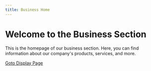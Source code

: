```yaml
---
title: Business Home
---
```


<style>
.stylized-button {
  background-color: #3498db;
  color: white;
  border: none;
  padding: 10px 20px;
  cursor: pointer;
  border-radius: 5px;
  font-size: 16px;
  margin: 5px;
}

.disabled-button {
  background-color: #ccc;
  color: white;
  border: none;
  padding: 10px 20px;
  cursor: not-allowed;
  border-radius: 5px;
  font-size: 16px;
  margin: 5px;
}

.stylized-image {
  max-width: 100%;
}
</style>

<template>
  <div>
    <button @click="showPrice" class="stylized-button">顯示價格</button>
    <button @click="goToFacebook" class="stylized-button">點我到粉絲頁</button>
    <button disabled class="disabled-button">待補充</button>
    <div v-if="showImage">
      <img src="../public/assets/logo.png" alt="A Image" class="stylized-image">
    </div>
  </div>
</template>

<script setup>
import { ref } from 'vue';

const showImage = ref(false);

const showPrice = () => {
  showImage.value = true;
};

const goToFacebook = () => {
  window.location.href = "https://www.facebook.com/profile.php?id=61550291663330";
};
</script>

# Welcome to the Business Section

This is the homepage of our business section. Here, you can find information about our company's products, services, and more.

<MyButton />

[Goto Display Page](./display.md)
